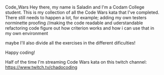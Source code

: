 Code_Wars
Hey there, my name is Saladin and I'm a Codam College student.
This is my collection of all the Code Wars kata that I've completed.
There still needs to happen a lot, for example;
	adding my own testers
	norminette proofing //making the code readable and uderstandable
	refactoring code
	figure out how criterion works and how i can use that in my own environment

maybe I'll also divide all the exercises in the different dificulties!

Happy coding!

Half of the time I'm streaming Code Wars kata on this twitch channel:
https://www.twitch.tv/chadocoding
